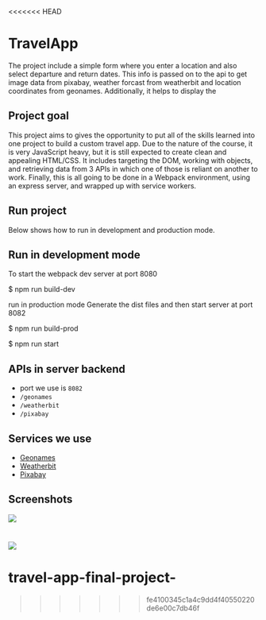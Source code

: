 <<<<<<< HEAD
# TravelApp

The project include a simple form where you enter a location and also select departure and return dates. This info is passed on to the api to get image data from pixabay, weather forcast from weatherbit and location coordinates from geonames. Additionally, it helps to display the 

## Project goal

This project aims to gives the opportunity to put all of the skills learned into one project to build a custom travel app. Due to the nature of the course, it is very JavaScript heavy, but it is still expected to create clean and appealing HTML/CSS. It includes targeting the DOM, working with objects, and retrieving data from 3 APIs in which one of those is reliant on another to work. Finally, this is all going to be done in a Webpack environment, using an express server, and wrapped up with service workers.

## Run project
Below shows how to run in development and production mode.

## Run in development mode
To start the webpack dev server at port 8080

$ npm run build-dev

run in production mode
Generate the dist files and then start server at port 8082

$ npm run build-prod

$ npm run start

## APIs in server backend
* port we use is `8082`
* `/geonames`
* `/weatherbit`
* `/pixabay`

## Services we use
* [Geonames](http://www.geonames.org/export/web-services.html)
* [Weatherbit](https://www.weatherbit.io/api)
* [Pixabay](https://pixabay.com/api/docs/)

## Screenshots

![](https://screenshot.click/29-12-i4i6f-13aly.jpg)

![](https://screenshot.click/29-13-mcr55-z0xpo.jpg)
=======
# travel-app-final-project-
>>>>>>> fe4100345c1a4c9dd4f40550220de6e00c7db46f
